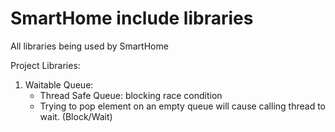 # SmartHome include libraries

All libraries being used by SmartHome

Project Libraries:

1. Waitable Queue:
    - Thread Safe Queue: blocking race condition
    - Trying to pop element on an empty queue will cause calling thread to wait.
      (Block/Wait)
    





